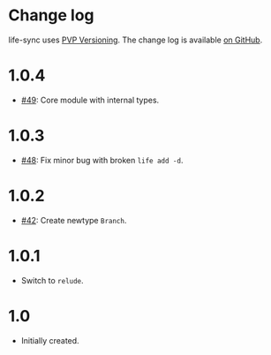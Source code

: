 Change log
==========

life-sync uses [PVP Versioning][1].
The change log is available [on GitHub][2].

# 1.0.4

* [#49](https://github.com/kowainik/life-sync/issues/49):
  Core module with internal types.


# 1.0.3

* [#48](https://github.com/kowainik/life-sync/issues/48):
  Fix minor bug with broken `life add -d`.

# 1.0.2

* [#42](https://github.com/kowainik/life-sync/issues/42):
  Create newtype `Branch`.

# 1.0.1

* Switch to `relude`.

# 1.0

* Initially created.

[1]: https://pvp.haskell.org
[2]: https://github.com/kowainik/life-sync/releases
